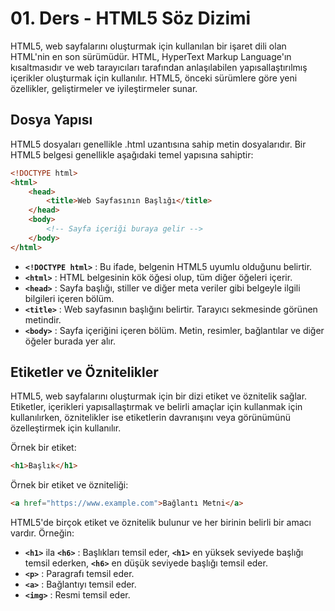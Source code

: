 # 01. Ders - HTML5 Söz Dizimi

HTML5, web sayfalarını oluşturmak için kullanılan bir işaret dili olan HTML'nin en son sürümüdür. HTML, HyperText Markup Language'ın kısaltmasıdır ve web tarayıcıları tarafından anlaşılabilen yapısallaştırılmış içerikler oluşturmak için kullanılır. HTML5, önceki sürümlere göre yeni özellikler, geliştirmeler ve iyileştirmeler sunar.

## Dosya Yapısı

HTML5 dosyaları genellikle .html uzantısına sahip metin dosyalarıdır. Bir HTML5 belgesi genellikle aşağıdaki temel yapısına sahiptir:

~~~ HTML
<!DOCTYPE html>
<html>
    <head>
        <title>Web Sayfasının Başlığı</title>
    </head>
    <body>
        <!-- Sayfa içeriği buraya gelir -->
    </body>
</html>
~~~

* **`<!DOCTYPE html>`** : Bu ifade, belgenin HTML5 uyumlu olduğunu belirtir.
* **`<html>`** : HTML belgesinin kök öğesi olup, tüm diğer öğeleri içerir.
* **`<head>`** : Sayfa başlığı, stiller ve diğer meta veriler gibi belgeyle ilgili bilgileri içeren bölüm.
* **`<title>`** : Web sayfasının başlığını belirtir. Tarayıcı sekmesinde görünen metindir.
* **`<body>`** : Sayfa içeriğini içeren bölüm. Metin, resimler, bağlantılar ve diğer öğeler burada yer alır.

## Etiketler ve Öznitelikler

HTML5, web sayfalarını oluşturmak için bir dizi etiket ve öznitelik sağlar. Etiketler, içerikleri yapısallaştırmak ve belirli amaçlar için kullanmak için kullanılırken, öznitelikler ise etiketlerin davranışını veya görünümünü özelleştirmek için kullanılır.

Örnek bir etiket:

~~~ HTML
<h1>Başlık</h1>
~~~

Örnek bir etiket ve özniteliği:

~~~ HTML
<a href="https://www.example.com">Bağlantı Metni</a>
~~~

HTML5'de birçok etiket ve öznitelik bulunur ve her birinin belirli bir amacı vardır. Örneğin:

* **`<h1>`** ila **`<h6>`** : Başlıkları temsil eder, **`<h1>`** en yüksek seviyede başlığı temsil ederken, **`<h6>`** en düşük seviyede başlığı temsil eder.
* **`<p>`** : Paragrafı temsil eder.
* **`<a>`** : Bağlantıyı temsil eder.
* **`<img>`** : Resmi temsil eder.